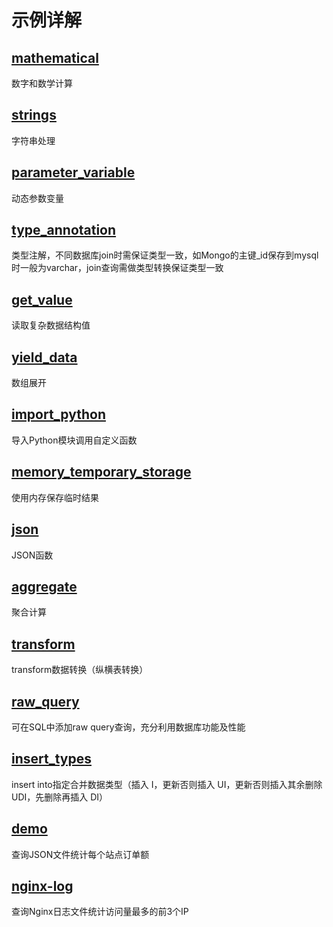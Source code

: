 # 示例详解

## [mathematical](mathematical)

数字和数学计算

## [strings](strings)

字符串处理

## [parameter_variable](parameter_variable)

动态参数变量

## [type_annotation](type_annotation)

类型注解，不同数据库join时需保证类型一致，如Mongo的主键_id保存到mysql时一般为varchar，join查询需做类型转换保证类型一致

## [get_value](get_value)

读取复杂数据结构值

## [yield_data](yield_data)

数组展开

## [import_python](import_python)

导入Python模块调用自定义函数

## [memory_temporary_storage](memory_temporary_storage)

使用内存保存临时结果

## [json](json)

JSON函数

## [aggregate](aggregate)

聚合计算

## [transform](transform)

transform数据转换（纵横表转换）

## [raw_query](raw_query)

可在SQL中添加raw query查询，充分利用数据库功能及性能

## [insert_types](insert_types)

insert into指定合并数据类型（插入 I，更新否则插入 UI，更新否则插入其余删除 UDI，先删除再插入 DI）

## [demo](demo)

查询JSON文件统计每个站点订单额

## [nginx-log](nginx-log)

查询Nginx日志文件统计访问量最多的前3个IP
